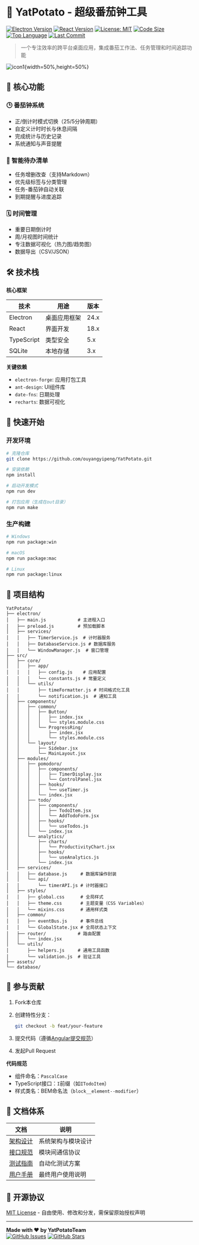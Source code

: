# 🍅 YatPotato - 超级番茄钟工具

[![Electron Version](https://img.shields.io/badge/Electron-24.0-blue)](https://www.electronjs.org/)
[![React Version](https://img.shields.io/badge/React-18.2-blue)](https://react.dev/)
[![License: MIT](https://img.shields.io/badge/License-MIT-green.svg)](https://opensource.org/licenses/MIT)
[![Code Size](https://img.shields.io/github/languages/code-size/ouyangyipeng/Yat-Search-Engine)](https://github.com/ouyangyipeng/Yat-Search-Engine)
[![Top Language](https://img.shields.io/github/languages/top/ouyangyipeng/Yat-Search-Engine)](https://github.com/ouyangyipeng/Yat-Search-Engine)
[![Last Commit](https://img.shields.io/github/last-commit/ouyangyipeng/Yat-Search-Engine)](https://github.com/ouyangyipeng/Yat-Search-Engine/commits/main)

> 一个专注效率的跨平台桌面应用，集成番茄工作法、任务管理和时间追踪功能

![icon1](assets/icon/呀土豆.jpg){width=50%,height=50%}

## 🌟 核心功能

### 🕒 番茄钟系统

- 正/倒计时模式切换（25/5分钟周期）
- 自定义计时时长与休息间隔
- 完成统计与历史记录
- 系统通知与声音提醒

### 📝 智能待办清单

- 任务增删改查（支持Markdown）
- 优先级标签与分类管理
- 任务-番茄钟自动关联
- 到期提醒与进度追踪

### 🗓️ 时间管理

- 重要日期倒计时
- 周/月视图时间统计
- 专注数据可视化（热力图/趋势图）
- 数据导出（CSV/JSON）

## 🛠️ 技术栈

**核心框架**  

| 技术       | 用途         | 版本 |
| ---------- | ------------ | ---- |
| Electron   | 桌面应用框架 | 24.x |
| React      | 界面开发     | 18.x |
| TypeScript | 类型安全     | 5.x  |
| SQLite     | 本地存储     | 3.x  |

**关键依赖**  

- `electron-forge`: 应用打包工具
- `ant-design`: UI组件库
- `date-fns`: 日期处理
- `recharts`: 数据可视化

## 🚀 快速开始

### 开发环境

```bash
# 克隆仓库
git clone https://github.com/ouyangyipeng/YatPotato.git

# 安装依赖
npm install

# 启动开发模式
npm run dev

# 打包应用（生成在out目录）
npm run make
```

### 生产构建

```bash
# Windows
npm run package:win

# macOS
npm run package:mac

# Linux
npm run package:linux
```

## 📂 项目结构

```plaintext
YatPotato/
├── electron/
│   ├── main.js            # 主进程入口
│   ├── preload.js         # 预加载脚本
│   ├── services/
│   │   ├── TimerService.js  # 计时器服务
│   │   ├── DatabaseService.js # 数据库服务
│   │   └── WindowManager.js  # 窗口管理
├── src/
│   ├── core/
│   │   ├── app/
│   │   │   ├── config.js    # 应用配置
│   │   │   └── constants.js # 常量定义
│   │   └── utils/
│   │       ├── timeFormatter.js # 时间格式化工具
│   │       └── notification.js  # 通知工具
│   ├── components/
│   │   ├── common/
│   │   │   ├── Button/
│   │   │   │   ├── index.jsx
│   │   │   │   └── styles.module.css
│   │   │   └── ProgressRing/
│   │   │       ├── index.jsx
│   │   │       └── styles.module.css
│   │   └── layout/
│   │       ├── Sidebar.jsx
│   │       └── MainLayout.jsx
│   ├── modules/
│   │   ├── pomodoro/
│   │   │   ├── components/
│   │   │   │   ├── TimerDisplay.jsx
│   │   │   │   └── ControlPanel.jsx
│   │   │   ├── hooks/
│   │   │   │   └── useTimer.js
│   │   │   └── index.jsx
│   │   ├── todo/
│   │   │   ├── components/
│   │   │   │   ├── TodoItem.jsx
│   │   │   │   └── AddTodoForm.jsx
│   │   │   ├── hooks/
│   │   │   │   └── useTodos.js
│   │   │   └── index.jsx
│   │   └── analytics/
│   │       ├── charts/
│   │       │   └── ProductivityChart.jsx
│   │       ├── hooks/
│   │       │   └── useAnalytics.js
│   │       └── index.jsx
│   ├── services/
│   │   ├── database.js     # 数据库操作封装
│   │   └── api/
│   │       └── timerAPI.js # 计时器接口
│   ├── styles/
│   │   ├── global.css      # 全局样式
│   │   ├── theme.css       # 主题变量（CSS Variables）
│   │   └── mixins.css      # 通用样式类
│   ├── common/
│   │   ├── eventBus.js     # 事件总线
│   │   └── GlobalState.jsx # 全局状态上下文
│   ├── router/            # 路由配置
│   │   └── index.jsx
│   └── utils/
│       ├── helpers.js     # 通用工具函数
│       └── validation.js  # 验证工具
├── assets/
└── database/
```

## 🤝 参与贡献

1. Fork本仓库
2. 创建特性分支：

   ```bash
   git checkout -b feat/your-feature
   ```

3. 提交代码（遵循[Angular提交规范](https://www.conventionalcommits.org/)）
4. 发起Pull Request

**代码规范**  

- 组件命名：`PascalCase`
- TypeScript接口：`I`前缀（如`ITodoItem`）
- 样式类名：BEM命名法（`block__element--modifier`）

## 📄 文档体系

| 文档                               | 说明               |
| ---------------------------------- | ------------------ |
| [架构设计](./docs/ARCHITECTURE.md) | 系统架构与模块设计 |
| [接口规范](./docs/API.md)          | 模块间通信协议     |
| [测试指南](./docs/TESTING.md)      | 自动化测试方案     |
| [用户手册](./docs/MANUAL.md)       | 最终用户使用说明   |

## 📜 开源协议

[MIT License](LICENSE) - 自由使用、修改和分发，需保留原始授权声明

---

**Made with ❤️ by YatPotatoTeam**  
[![GitHub Issues](https://img.shields.io/github/issues/ouyangyipeng/YatPotato)](https://github.com/ouyangyipeng/YatPotato/issues)
[![GitHub Stars](https://img.shields.io/github/stars/ouyangyipeng/YatPotato)](https://github.com/ouyangyipeng/YatPotato/stargazers)
